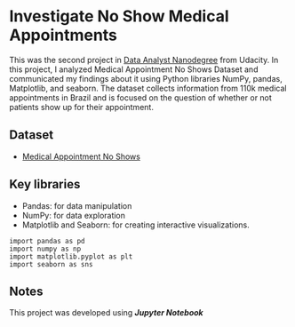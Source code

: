 # Investigate No Show Medical Appointments

This was the second project in [Data Analyst Nanodegree](https://www.udacity.com/course/data-analyst-nanodegree--nd002)  from Udacity. In this project, I analyzed Medical Appointment No Shows Dataset and communicated my findings about it using Python libraries NumPy, pandas, Matplotlib, and seaborn. The dataset collects information from 110k medical appointments in Brazil and is focused on the question of whether or not patients show up for their appointment.


## Dataset 
- [Medical Appointment No Shows](https://github.com/RawanAlsaedi/Investigate-No-Show-Appointments/blob/main/noshowappointments-kagglev2-may-2016.csv)


## Key libraries
- Pandas: for data manipulation
- NumPy: for data exploration
- Matplotlib and Seaborn: for creating interactive visualizations.

``` 
import pandas as pd
import numpy as np
import matplotlib.pyplot as plt
import seaborn as sns
```

## Notes
This project was developed using **_Jupyter_ _Notebook_**
